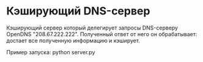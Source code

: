 # Кэширующий DNS-сервер

Кэширующий сервер который делегирует запросы DNS-серверу OpenDNS "208.67.222.222". Полученный ответ от него он обрабатывает: достает все полученную информацию и кэширует.

Пример запуска: python server.py
